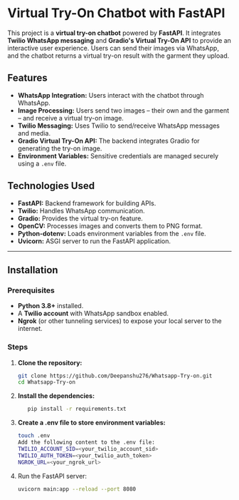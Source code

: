 # Virtual Try-On Chatbot with FastAPI

This project is a **virtual try-on chatbot** powered by **FastAPI**. It integrates **Twilio WhatsApp messaging** and **Gradio's Virtual Try-On API** to provide an interactive user experience. Users can send their images via WhatsApp, and the chatbot returns a virtual try-on result with the garment they upload.

## Features
- **WhatsApp Integration:** Users interact with the chatbot through WhatsApp.
- **Image Processing:** Users send two images – their own and the garment – and receive a virtual try-on image.
- **Twilio Messaging:** Uses Twilio to send/receive WhatsApp messages and media.
- **Gradio Virtual Try-On API:** The backend integrates Gradio for generating the try-on image.
- **Environment Variables:** Sensitive credentials are managed securely using a `.env` file.

## Technologies Used
- **FastAPI:** Backend framework for building APIs.
- **Twilio:** Handles WhatsApp communication.
- **Gradio:** Provides the virtual try-on feature.
- **OpenCV:** Processes images and converts them to PNG format.
- **Python-dotenv:** Loads environment variables from the `.env` file.
- **Uvicorn:** ASGI server to run the FastAPI application.

---

## Installation

### Prerequisites
- **Python 3.8+** installed.
- A **Twilio account** with WhatsApp sandbox enabled.
- **Ngrok** (or other tunneling services) to expose your local server to the internet.

### Steps
1. **Clone the repository:**
   ```bash
   git clone https://github.com/Deepanshu276/Whatsapp-Try-on.git
   cd Whatsapp-Try-on

2. **Install the dependencies:**
   ```bash
      pip install -r requirements.txt
3. **Create a .env file to store environment variables:**
   ```bash
   touch .env
   Add the following content to the .env file:
   TWILIO_ACCOUNT_SID=<your_twilio_account_sid>
   TWILIO_AUTH_TOKEN=<your_twilio_auth_token>
   NGROK_URL=<your_ngrok_url>
4. Run the FastAPI server:
   ```bash
   uvicorn main:app --reload --port 8080



